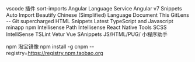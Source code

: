 vscode 插件
sort-imports
Angular Language Service
Angular v7 Snippets
Auto Import
Beautify
Chinese (Simplified) Language
Document This
GitLens -- Git supercharged
HTML Snippets
Latest TypeScript and Javascript
minapp
npm Intellisense
Path Intellisense
React Native Tools
SCSS IntelliSense
TSLint
Vetur
Vue SAnippets JS/HTML/PUG/
小程序助手

npm 淘宝镜像
npm install -g cnpm --registry=https://registry.npm.taobao.org